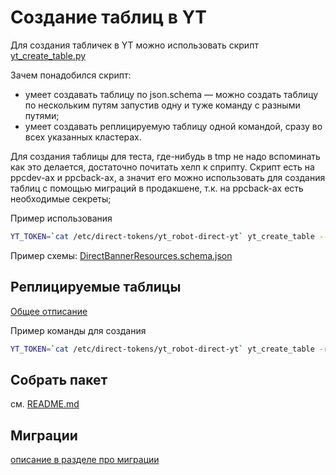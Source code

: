 # Создание таблиц в YT

Для создания табличек в YT можно использовать скрипт [yt_create_table.py](https://a.yandex-team.ru/arc/trunk/arcadia/adv/tools/yt/create_table/yt_create_table.py)

Зачем понадобился скрипт:
* умеет создавать таблицу по json.schema — можно создать таблицу по нескольким путям запустив одну и туже команду с разными путями;
* умеет создавать реплицируемую таблицу одной командой, сразу во всех указанных кластерах.

Для создания таблицы для теста, где-нибудь в tmp не надо вспоминать как это делается, достаточно почитать хелп к сприпту.
Скрипт есть на ppcdev-ах и ppcback-ах, а значит его можно использовать для создания таблиц с помощью миграций в продакшене, т.к. на ppcback-ах есть необходимые секреты;

Пример использования
```bash
YT_TOKEN=`cat /etc/direct-tokens/yt_robot-direct-yt` yt_create_table --cluster $CLUSTER --table <//home-путь-к-таблице> --schema-file <файл со схемой.json>
```

Пример схемы: [DirectBannerResources.schema.json](https://a.yandex-team.ru/arc/trunk/arcadia/direct/libs-internal/bstransport-yt/schemas/DirectBannerResources.schema.json)

## Реплицируемые таблицы
[Общее отписание](https://docs.yandex-team.ru/yt/description/dynamic_tables/replicated_dynamic_tables)

Пример команды для создания
```bash
YT_TOKEN=`cat /etc/direct-tokens/yt_robot-direct-yt` yt_create_table -r --cluster $MASTER_CLUSTER --replica-clusters $SLAVE_CLUSTER1 $SLAVE_CLUSTER2 --table <//home-путь-к-таблице> --schema-file <файл со схемой>
```

## Собрать пакет
см. [README.md](https://a.yandex-team.ru/arc/trunk/arcadia/adv/tools/yt/create_table/README.md)

## Миграции

[описание в разделе про миграции](../../jeri/guide/yt-create-table-migr.md)





